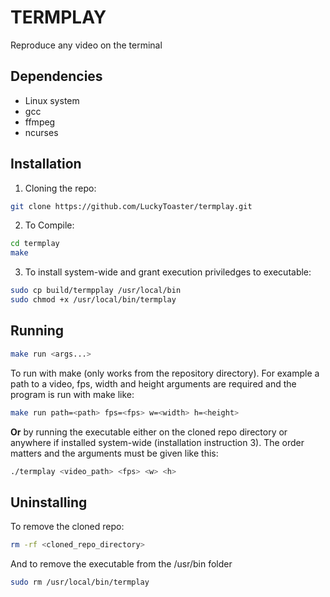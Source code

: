 # TERMPLAY
Reproduce any video on the terminal

## Dependencies
* Linux system
* gcc
* ffmpeg
* ncurses
  
## Installation 
1. Cloning the repo:
```bash
git clone https://github.com/LuckyToaster/termplay.git
```
2. To Compile:
```bash
cd termplay
make
``` 
3. To install system-wide and grant execution priviledges to executable:
```bash
sudo cp build/termpplay /usr/local/bin
sudo chmod +x /usr/local/bin/termplay
```

## Running
```bash
make run <args...>
```
To run with make (only works from the repository directory). For example a path to a video, fps, width and height arguments are required and the program is run with make like: 
```bash
make run path=<path> fps=<fps> w=<width> h=<height>
```
__Or__ by running the executable either on the cloned repo directory or anywhere if installed system-wide (installation instruction 3). The order matters and the arguments must be given like this:
```bash
./termplay <video_path> <fps> <w> <h>
```

## Uninstalling
To remove the cloned repo:
```bash 
rm -rf <cloned_repo_directory>
```
And to remove the executable from the /usr/bin folder
```bash 
sudo rm /usr/local/bin/termplay
```

